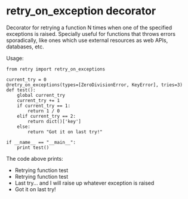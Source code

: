 # retry\_on\_exception decorator
Decorator for retrying a function N times when one of the specified exceptions is raised.
Specially useful for functions that throws errors sporadically, like ones which use external resources as web APIs, databases, etc.

Usage:

    from retry import retry_on_exceptions

    current_try = 0
    @retry_on_exceptions(types=[ZeroDivisionError, KeyError], tries=3)
    def test():
        global current_try
        current_try += 1
        if current_try == 1:
            return 1 / 0
        elif current_try == 2:
            return dict()['key']
        else:
            return "Got it on last try!"    

    if __name__ == "__main__":
        print test()

The code above prints:

- Retrying function test
- Retrying function test
- Last try... and I will raise up whatever exception is raised
- Got it on last try!


